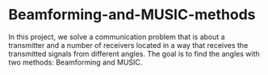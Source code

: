# Beamforming-and-MUSIC-methods
In this project, we solve a communication problem that is about a transmitter and a number of receivers located in a way that receives the transmitted signals from different angles. The goal is to find the angles with two methods: Beamforming and MUSIC.
